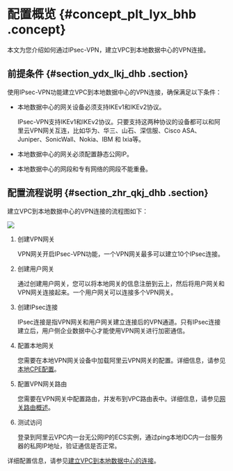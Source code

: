 # 配置概览 {#concept_plt_lyx_bhb .concept}

本文为您介绍如何通过IPsec-VPN，建立VPC到本地数据中心的VPN连接。

## 前提条件 {#section_ydx_lkj_dhb .section}

使用IPsec-VPN功能建立VPC到本地数据中心的VPN连接，确保满足以下条件：

-   本地数据中心的网关设备必须支持IKEv1和IKEv2协议。

    IPsec-VPN支持IKEv1和IKEv2协议。只要支持这两种协议的设备都可以和阿里云VPN网关互连，比如华为、华三、山石、深信服、Cisco ASA、Juniper、SonicWall、Nokia、IBM 和 Ixia等。

-   本地数据中心的网关必须配置静态公网IP。
-   本地数据中心的网段和专有网络的网段不能重叠。

## 配置流程说明 {#section_zhr_qkj_dhb .section}

建立VPC到本地数据中心的VPN连接的流程图如下：

![](http://static-aliyun-doc.oss-cn-hangzhou.aliyuncs.com/assets/img/13350/156151994540525_zh-CN.png)

1.  创建VPN网关

    VPN网关开启IPsec-VPN功能，一个VPN网关最多可以建立10个IPsec连接。

2.  创建用户网关

    通过创建用户网关，您可以将本地网关的信息注册到云上，然后将用户网关和VPN网关连接起来。一个用户网关可以连接多个VPN网关。

3.  创建IPsec连接

    IPsec连接是指VPN网关和用户网关建立连接后的VPN通道。只有IPsec连接建立后，用户侧企业数据中心才能使用VPN网关进行加密通信。

4.  配置本地网关

    您需要在本地VPN网关设备中加载阿里云VPN网关的配置。详细信息，请参见[本地CPE配置](../intl.zh-CN/用户指南/配置IPsec-VPN/本地网关配置/华为防火墙配置.md#)。

5.  配置VPN网关路由

    您需要在VPN网关中配置路由，并发布到VPC路由表中。详细信息，请参见[网关路由概述](../intl.zh-CN/用户指南/管理VPN网关/配置VPN网关路由/网关路由概述.md#)。

6.  测试访问

    登录到阿里云VPC内一台无公网IP的ECS实例，通过ping本地IDC内一台服务器的私网IP地址，验证通信是否正常。


详细配置信息，请参见[建立VPC到本地数据中心的连接](../intl.zh-CN/IPsec-VPN入门/建立VPC到本地数据中心的连接.md#)。

